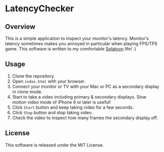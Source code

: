 # LatencyChecker

## Overview

This is a simple application to inspect your monitor's latency. Monitor's latency sometimes makes you annoyed in particular when playing FPS/TPS game. This software is written to my comfortable [Splatoon](http://splatoon.nintendo.com) life! :)


## Usage

1. Clone the repository.
2. Open `index.html` with your browser.
3. Connect your monitor or TV with your Mac or PC as a secondary display in clone mode.
4. Start to take a video including primary & secondary displays. Slow motion video mode of iPhone 6 or later is useful!
5. Click `Start` button and keep taking video for a few seconds.
6. Click `Stop` button and stop taking video.
7. Check the video to inspect how many frames the secondary display off.


## License

This software is released under the MIT License.
